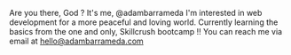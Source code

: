 Are you there, God ? It's me, @adambarrameda
I'm interested in web development for a more peaceful and loving world.
Currently learning the basics from the one and only, Skillcrush bootcamp !!
You can reach me via email at hello@adambarrameda.com

<!---
adambarrameda/adambarrameda is a ✨ special ✨ repository because its `README.md` (this file) appears on your GitHub profile.
You can click the Preview link to take a look at your changes.
--->
